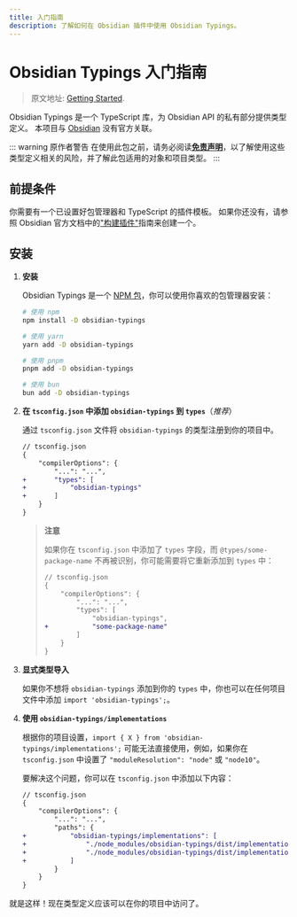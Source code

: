 ```yaml
---
title: 入门指南
description: 了解如何在 Obsidian 插件中使用 Obsidian Typings。
---
```


# Obsidian Typings 入门指南

> 原文地址: [Getting Started](https://fevol.github.io/obsidian-typings/getting-started/).


Obsidian Typings 是一个 TypeScript 库，为 Obsidian API 的私有部分提供类型定义。
本项目与 [Obsidian](https://obsidian.md/) 没有官方关联。

::: warning 原作者警告
在使用此包之前，请务必阅读[**免责声明**](https://fevol.github.io/obsidian-typings/disclaimer/)，以了解使用这些类型定义相关的风险，并了解此包适用的对象和项目类型。
:::

## 前提条件

你需要有一个已设置好包管理器和 TypeScript 的插件模板。
如果你还没有，请参照 Obsidian 官方文档中的["构建插件"](https://docs.obsidian.md/Plugins/Getting+started/Build+a+plugin)指南来创建一个。

## 安装

1. **安装**
   
   Obsidian Typings 是一个 [NPM 包](https://www.npmjs.com/package/obsidian-typings)，你可以使用你喜欢的包管理器安装：

   ```bash
   # 使用 npm
   npm install -D obsidian-typings

   # 使用 yarn
   yarn add -D obsidian-typings

   # 使用 pnpm
   pnpm add -D obsidian-typings

   # 使用 bun
   bun add -D obsidian-typings
   ```

2. **在 `tsconfig.json` 中添加 `obsidian-typings` 到 `types`**（_推荐_）
   
   通过 `tsconfig.json` 文件将 `obsidian-typings` 的类型注册到你的项目中。

   ```diff
   // tsconfig.json
   {
       "compilerOptions": {
           "...": "...",
   +       "types": [
   +           "obsidian-typings"
   +       ]
       }
   }
   ```

   > **注意**
   > 
   > 如果你在 `tsconfig.json` 中添加了 `types` 字段，而 `@types/some-package-name` 不再被识别，你可能需要将它重新添加到 `types` 中：
   > ```diff
   > // tsconfig.json
   > {
   >     "compilerOptions": {
   >         "...": "...",
   >         "types": [
   >             "obsidian-typings",
   > +           "some-package-name"
   >         ]
   >     }
   > }
   > ```

3. **显式类型导入**
   
   如果你不想将 `obsidian-typings` 添加到你的 `types` 中，你也可以在任何项目文件中添加 `import 'obsidian-typings';`。

4. **使用 `obsidian-typings/implementations`**
   
   根据你的项目设置，`import { X } from 'obsidian-typings/implementations';` 可能无法直接使用，例如，如果你在 `tsconfig.json` 中设置了 `"moduleResolution": "node"` 或 `"node10"`。

   要解决这个问题，你可以在 `tsconfig.json` 中添加以下内容：

   ```diff
   // tsconfig.json
   {
       "compilerOptions": {
           "...": "...",
           "paths": {
   +           "obsidian-typings/implementations": [
   +               "./node_modules/obsidian-typings/dist/implementations.d.ts",
   +               "./node_modules/obsidian-typings/dist/implementations.cjs"
   +           ]
           }
       }
   }
   ```

就是这样！现在类型定义应该可以在你的项目中访问了。